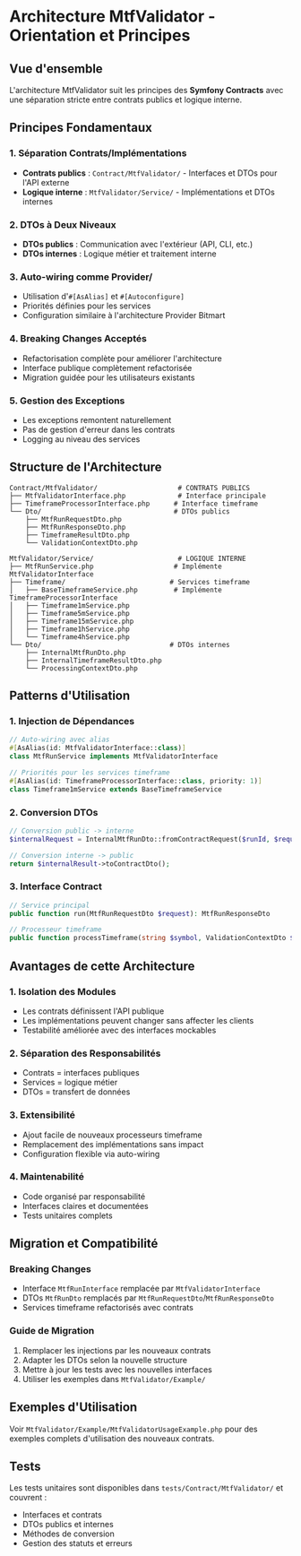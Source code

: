 # Architecture MtfValidator - Orientation et Principes

## Vue d'ensemble

L'architecture MtfValidator suit les principes des **Symfony Contracts** avec une séparation stricte entre contrats publics et logique interne.

## Principes Fondamentaux

### 1. **Séparation Contrats/Implémentations**
- **Contrats publics** : `Contract/MtfValidator/` - Interfaces et DTOs pour l'API externe
- **Logique interne** : `MtfValidator/Service/` - Implémentations et DTOs internes

### 2. **DTOs à Deux Niveaux**
- **DTOs publics** : Communication avec l'extérieur (API, CLI, etc.)
- **DTOs internes** : Logique métier et traitement interne

### 3. **Auto-wiring comme Provider/**
- Utilisation d'`#[AsAlias]` et `#[Autoconfigure]`
- Priorités définies pour les services
- Configuration similaire à l'architecture Provider Bitmart

### 4. **Breaking Changes Acceptés**
- Refactorisation complète pour améliorer l'architecture
- Interface publique complètement refactorisée
- Migration guidée pour les utilisateurs existants

### 5. **Gestion des Exceptions**
- Les exceptions remontent naturellement
- Pas de gestion d'erreur dans les contrats
- Logging au niveau des services

## Structure de l'Architecture

```
Contract/MtfValidator/                    # CONTRATS PUBLICS
├── MtfValidatorInterface.php             # Interface principale
├── TimeframeProcessorInterface.php      # Interface timeframe
└── Dto/                                 # DTOs publics
    ├── MtfRunRequestDto.php
    ├── MtfRunResponseDto.php
    ├── TimeframeResultDto.php
    └── ValidationContextDto.php

MtfValidator/Service/                     # LOGIQUE INTERNE
├── MtfRunService.php                    # Implémente MtfValidatorInterface
├── Timeframe/                          # Services timeframe
│   ├── BaseTimeframeService.php         # Implémente TimeframeProcessorInterface
│   ├── Timeframe1mService.php
│   ├── Timeframe5mService.php
│   ├── Timeframe15mService.php
│   ├── Timeframe1hService.php
│   └── Timeframe4hService.php
└── Dto/                                # DTOs internes
    ├── InternalMtfRunDto.php
    ├── InternalTimeframeResultDto.php
    └── ProcessingContextDto.php
```

## Patterns d'Utilisation

### 1. **Injection de Dépendances**
```php
// Auto-wiring avec alias
#[AsAlias(id: MtfValidatorInterface::class)]
class MtfRunService implements MtfValidatorInterface

// Priorités pour les services timeframe
#[AsAlias(id: TimeframeProcessorInterface::class, priority: 1)]
class Timeframe1mService extends BaseTimeframeService
```

### 2. **Conversion DTOs**
```php
// Conversion public -> interne
$internalRequest = InternalMtfRunDto::fromContractRequest($runId, $request);

// Conversion interne -> public
return $internalResult->toContractDto();
```

### 3. **Interface Contract**
```php
// Service principal
public function run(MtfRunRequestDto $request): MtfRunResponseDto

// Processeur timeframe
public function processTimeframe(string $symbol, ValidationContextDto $context): TimeframeResultDto
```

## Avantages de cette Architecture

### 1. **Isolation des Modules**
- Les contrats définissent l'API publique
- Les implémentations peuvent changer sans affecter les clients
- Testabilité améliorée avec des interfaces mockables

### 2. **Séparation des Responsabilités**
- Contrats = interfaces publiques
- Services = logique métier
- DTOs = transfert de données

### 3. **Extensibilité**
- Ajout facile de nouveaux processeurs timeframe
- Remplacement des implémentations sans impact
- Configuration flexible via auto-wiring

### 4. **Maintenabilité**
- Code organisé par responsabilité
- Interfaces claires et documentées
- Tests unitaires complets

## Migration et Compatibilité

### Breaking Changes
- Interface `MtfRunInterface` remplacée par `MtfValidatorInterface`
- DTOs `MtfRunDto` remplacés par `MtfRunRequestDto`/`MtfRunResponseDto`
- Services timeframe refactorisés avec contrats

### Guide de Migration
1. Remplacer les injections par les nouveaux contrats
2. Adapter les DTOs selon la nouvelle structure
3. Mettre à jour les tests avec les nouvelles interfaces
4. Utiliser les exemples dans `MtfValidator/Example/`

## Exemples d'Utilisation

Voir `MtfValidator/Example/MtfValidatorUsageExample.php` pour des exemples complets d'utilisation des nouveaux contrats.

## Tests

Les tests unitaires sont disponibles dans `tests/Contract/MtfValidator/` et couvrent :
- Interfaces et contrats
- DTOs publics et internes
- Méthodes de conversion
- Gestion des statuts et erreurs

